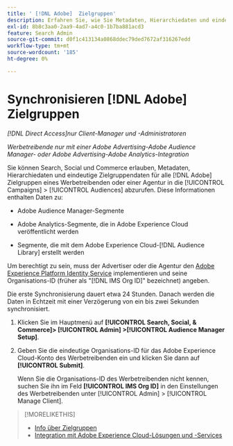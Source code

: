 ```yaml
---
title: ' [!DNL Adobe]  Zielgruppen'
description: Erfahren Sie, wie Sie Metadaten, Hierarchiedaten und eindeutige Zielgruppendaten für Ihre Zielgruppen  [!DNL Adobe] .
exl-id: 8b8c3aa0-2aa9-4ad7-a4c0-1b7ba881acd3
feature: Search Admin
source-git-commit: d0f1c413134a0868ddec79ded7672af316267edd
workflow-type: tm+mt
source-wordcount: '185'
ht-degree: 0%

---
```


# Synchronisieren [!DNL Adobe] Zielgruppen

*[!DNL Direct Access]nur Client-Manager und -Administratoren*

*Werbetreibende nur mit einer Adobe Advertising-Adobe Audience Manager- oder Adobe Advertising-Adobe Analytics-Integration*

Sie können Search, Social und Commerce erlauben, Metadaten, Hierarchiedaten und eindeutige Zielgruppendaten für alle [!DNL Adobe] Zielgruppen eines Werbetreibenden oder einer Agentur in die [!UICONTROL Campaigns] > [!UICONTROL Audiences] abzurufen. Diese Informationen enthalten Daten zu:

* Adobe Audience Manager-Segmente

* Adobe Analytics-Segmente, die in Adobe Experience Cloud veröffentlicht werden

* Segmente, die mit dem Adobe Experience Cloud-[!DNL Audience Library] erstellt werden

Um berechtigt zu sein, muss der Advertiser oder die Agentur den [Adobe Experience Platform Identity Service](https://experienceleague.adobe.com/docs/id-service/using/home.html) implementieren und seine Organisations-ID (früher als &quot;[!DNL IMS Org ID]&quot; bezeichnet) angeben.

Die erste Synchronisierung dauert etwa 24 Stunden. Danach werden die Daten in Echtzeit mit einer Verzögerung von ein bis zwei Sekunden synchronisiert.

1. Klicken Sie im Hauptmenü auf **[!UICONTROL Search, Social, & Commerce]> [!UICONTROL Admin] >[!UICONTROL Audience Manager Setup]**.

1. Geben Sie die eindeutige Organisations-ID für das Adobe Experience Cloud-Konto des Werbetreibenden ein und klicken Sie dann auf **[!UICONTROL Submit]**.

   Wenn Sie die Organisations-ID des Werbetreibenden nicht kennen, suchen Sie ihn im Feld **[!UICONTROL IMS Org ID]** in den Einstellungen des Werbetreibenden unter [!UICONTROL Admin] > [!UICONTROL Manage Client].

>[!MORELIKETHIS]
>
>* [Info über Zielgruppen](/help/search-social-commerce/campaign-management/campaigns/audience-about.md)
>* [Integration mit Adobe Experience Cloud-Lösungen und -Services](/help/search-social-commerce/introduction/integrations.md)
